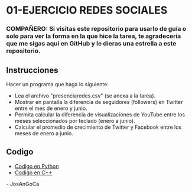# 01-EJERCICIO REDES SOCIALES

### **COMPAÑERO:** Si visitas este repositorio para usarlo de guía o solo para ver la forma en la que hice la tarea, te agradecería que me sigas aquí en GitHub y le dieras una estrella a este repositorio.

## Instrucciones

Hacer un programa que haga lo siguiente:

-   Lea el archivo "presenciaredes.csv" (se anexa a la tarea).
-   Mostrar en pantalla la diferencia de seguidores (followers) en Twitter entre el mes de enero y junio.
-   Permita calcular la diferencia de visualizaciones de YouTube entre los meses seleccionados por teclado (enero a junio).
-   Calcular el promedio de crecimiento de Twitter y Facebook entre los meses de enero a junio.

## Codigo

-   [Codigo en Python](./python/presenciaredes.py)
-   [Codigo en C++](./cpp/presenciaredes.cpp)

\- JosAnGoCa
